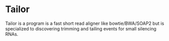 Tailor
======

Tailor is a program is a fast short read aligner like bowtie/BWA/SOAP2 but is specialized to discovering trimming and tailing events for small silencing RNAs.
